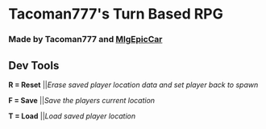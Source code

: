 # Tacoman777's Turn Based RPG
### Made by Tacoman777 and [MlgEpicCar](https://github.com/MlgEpicCar)

## Dev Tools

**R = Reset**
||*Erase saved player location data and set player back to spawn*

**F = Save**
||*Save the players current location*

**T = Load**
||*Load saved player location*
